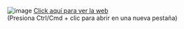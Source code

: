 ![image](https://github.com/user-attachments/assets/5f7d32f0-cc5f-4eed-bdd2-4c3bf3d377a3)
[Click aquí para ver la web](https://weather-app-eg.vercel.app/)  
 (Presiona Ctrl/Cmd + clic para abrir en una nueva pestaña)
